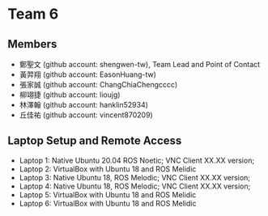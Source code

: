 # Team 6

## Members
* 鄭聖文 (github account: shengwen-tw), Team Lead and Point of Contact
* 黃羿翔 (github account: EasonHuang-tw)
* 張家誠 (github account: ChangChiaChengcccc)
* 柳翊捷 (github account: lioujg)
* 林澤翰 (github account: hanklin52934)
* 丘佳祐 (github account: vincent870209)

## Laptop Setup and Remote Access
* Laptop 1: Native Ubuntu 20.04 ROS Noetic; VNC Client XX.XX version; 
* Laptop 2: VirtualBox with Ubuntu 18 and ROS Melidic 
* Laptop 3: Native Ubuntu 18, ROS Melodic; VNC Client XX.XX version; 
* Laptop 4: Native Ubuntu 18, ROS Melodic; VNC Client XX.XX version; 
* Laptop 5: VirtualBox with Ubuntu 18 and ROS Melidic 
* Laptop 6: VirtualBox with Ubuntu 18 and ROS Melidic 
